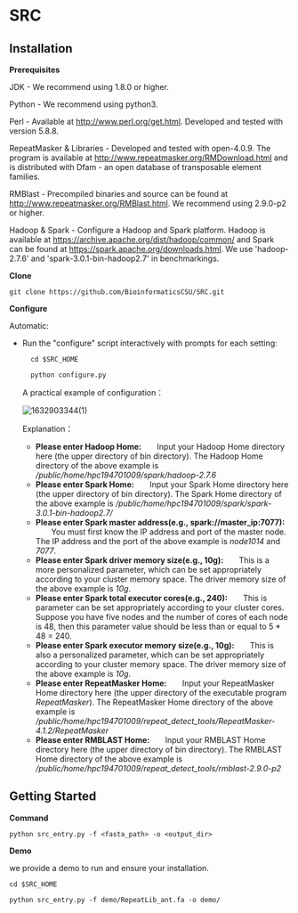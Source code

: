 # SRC

Installation
------------
**Prerequisites**

  JDK - 
    We recommend using 1.8.0 or higher.
    
  Python - 
    We recommend using python3.

  Perl - 
    Available at http://www.perl.org/get.html. Developed and tested
    with version 5.8.8.

  RepeatMasker & Libraries - 
    Developed and tested with open-4.0.9. The program is available at 
    http://www.repeatmasker.org/RMDownload.html and is distributed with
    Dfam - an open database of transposable element families.

  RMBlast - Precompiled binaries and source can be found at
    http://www.repeatmasker.org/RMBlast.html.
    We recommend using 2.9.0-p2 or higher.
    
  Hadoop & Spark - 
    Configure a Hadoop and Spark platform. Hadoop is available at 
    https://archive.apache.org/dist/hadoop/common/ and Spark can be found at 
    https://spark.apache.org/downloads.html. 
    We use 'hadoop-2.7.6' and 'spark-3.0.1-bin-hadoop2.7' in benchmarkings.
    
**Clone**

    git clone https://github.com/BioinformaticsCSU/SRC.git
   
**Configure**

Automatic:

+ Run the "configure" script interactively with prompts for each setting:	
	         
		cd $SRC_HOME
	
		python configure.py
	 
	 A practical example of configuration：
	 
	 ![1632903344(1)](https://user-images.githubusercontent.com/22925278/135229940-33b2b92b-9ae5-44cd-8bd2-504564deea02.png)

	 Explanation：
	 * **Please enter Hadoop Home:**&emsp;&emsp;Input your Hadoop Home directory here (the upper directory of bin directory). The Hadoop Home directory of the above example is */public/home/hpc194701009/spark/hadoop-2.7.6*
	 * **Please enter Spark Home:**&emsp;&emsp;Input your Spark Home directory here (the upper directory of bin directory). The Spark Home directory of the above example is */public/home/hpc194701009/spark/spark-3.0.1-bin-hadoop2.7/*
	 * **Please enter Spark master address(e.g., spark://master_ip:7077):** &emsp;&emsp;You must first know the IP address and port of the master node. The IP address and the port of the above example is *node1014* and *7077*.
	 * **Please enter Spark driver memory size(e.g., 10g):**&emsp;&emsp;This is a more personalized parameter, which can be set appropriately according to your cluster memory space. The driver memory size of the above example is *10g*.
	 * **Please enter Spark total executor cores(e.g., 240):**&emsp;&emsp;This is parameter can be set appropriately according to your cluster cores. Suppose you have five nodes and the number of cores of each node is 48, then this parameter value should be less than or equal to 5 * 48 = 240.
	 * **Please enter Spark executor memory size(e.g., 10g):**&emsp;&emsp;This is also a personalized parameter, which can be set appropriately according to your cluster memory space. The driver memory size of the above example is *10g*.
	 * **Please enter RepeatMasker Home:**&emsp;&emsp;Input your RepeatMasker Home directory here (the upper directory of the executable program *RepeatMasker*). The RepeatMasker Home directory of the above example is */public/home/hpc194701009/repeat_detect_tools/RepeatMasker-4.1.2/RepeatMasker*
	 * **Please enter RMBLAST Home:**&emsp;&emsp;Input your RMBLAST Home directory here (the upper directory of bin directory). The RMBLAST Home directory of the above example is */public/home/hpc194701009/repeat_detect_tools/rmblast-2.9.0-p2*
	 


Getting Started
-----------
**Command**

`python src_entry.py -f <fasta_path> -o <output_dir> `



**Demo**

we provide a demo to run and ensure your installation.

    cd $SRC_HOME

    python src_entry.py -f demo/RepeatLib_ant.fa -o demo/


